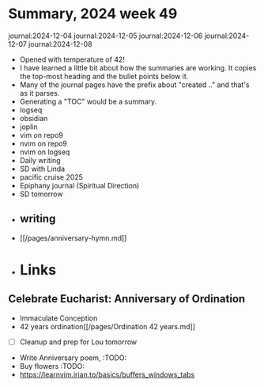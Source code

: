 # Summary, 2024 week 49

journal:2024-12-04
journal:2024-12-05
journal:2024-12-06
journal:2024-12-07
journal:2024-12-08

- Opened with temperature of 42!
- I have learned a little bit about how the summaries are working. It copies the top-most heading and the bullet points below it. 
- Many of the journal pages have the prefix about "created .." and that's as  it parses.
- Generating a "TOC" would be a summary.
- logseq
- obsidian
- joplin
- vim on repo9
- nvim on repo9
- nvim on logseq
- Daily writing
- SD with Linda
- pacific cruise 2025
- Epiphany journal (Spiritual Direction)
- SD tomorrow
- ## writing
- [[/pages/anniversary-hymn.md]]  
- # Links
## Celebrate Eucharist: Anniversary of Ordination
- Immaculate Conception
- 42 years ordination[[/pages/Ordination 42 years.md]]
- [ ] Cleanup and prep for Lou tomorrow
- Write Anniversary poem, :TODO:
- Buy flowers :TODO:
- <https://learnvim.irian.to/basics/buffers_windows_tabs>
